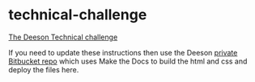 # technical-challenge
[The Deeson Technical challenge](https://technical-challenge.deeson.co.uk)

If you need to update these instructions then use the Deeson [private Bitbucket repo](https://bitbucket.org/deesongroup6346/frontend-test) which uses Make the Docs to build the html and css and deploy the files here.
